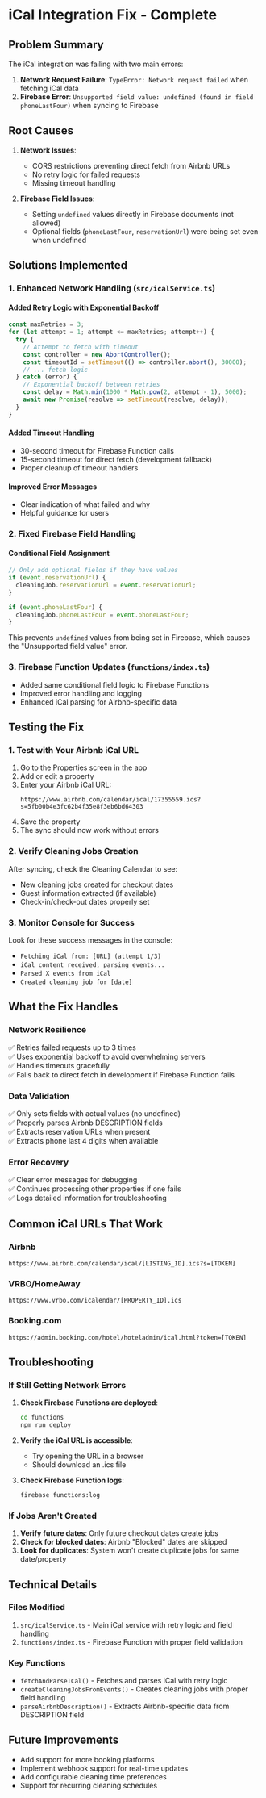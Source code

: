 # iCal Integration Fix - Complete

## Problem Summary
The iCal integration was failing with two main errors:
1. **Network Request Failure**: `TypeError: Network request failed` when fetching iCal data
2. **Firebase Error**: `Unsupported field value: undefined (found in field phoneLastFour)` when syncing to Firebase

## Root Causes
1. **Network Issues**: 
   - CORS restrictions preventing direct fetch from Airbnb URLs
   - No retry logic for failed requests
   - Missing timeout handling

2. **Firebase Field Issues**:
   - Setting `undefined` values directly in Firebase documents (not allowed)
   - Optional fields (`phoneLastFour`, `reservationUrl`) were being set even when undefined

## Solutions Implemented

### 1. Enhanced Network Handling (`src/icalService.ts`)

#### Added Retry Logic with Exponential Backoff
```typescript
const maxRetries = 3;
for (let attempt = 1; attempt <= maxRetries; attempt++) {
  try {
    // Attempt to fetch with timeout
    const controller = new AbortController();
    const timeoutId = setTimeout(() => controller.abort(), 30000);
    // ... fetch logic
  } catch (error) {
    // Exponential backoff between retries
    const delay = Math.min(1000 * Math.pow(2, attempt - 1), 5000);
    await new Promise(resolve => setTimeout(resolve, delay));
  }
}
```

#### Added Timeout Handling
- 30-second timeout for Firebase Function calls
- 15-second timeout for direct fetch (development fallback)
- Proper cleanup of timeout handlers

#### Improved Error Messages
- Clear indication of what failed and why
- Helpful guidance for users

### 2. Fixed Firebase Field Handling

#### Conditional Field Assignment
```typescript
// Only add optional fields if they have values
if (event.reservationUrl) {
  cleaningJob.reservationUrl = event.reservationUrl;
}

if (event.phoneLastFour) {
  cleaningJob.phoneLastFour = event.phoneLastFour;
}
```

This prevents `undefined` values from being set in Firebase, which causes the "Unsupported field value" error.

### 3. Firebase Function Updates (`functions/index.ts`)
- Added same conditional field logic to Firebase Functions
- Improved error handling and logging
- Enhanced iCal parsing for Airbnb-specific data

## Testing the Fix

### 1. Test with Your Airbnb iCal URL
1. Go to the Properties screen in the app
2. Add or edit a property
3. Enter your Airbnb iCal URL:
   ```
   https://www.airbnb.com/calendar/ical/17355559.ics?s=5fb00b4e3fc62b4f35e8f3eb6bd64303
   ```
4. Save the property
5. The sync should now work without errors

### 2. Verify Cleaning Jobs Creation
After syncing, check the Cleaning Calendar to see:
- New cleaning jobs created for checkout dates
- Guest information extracted (if available)
- Check-in/check-out dates properly set

### 3. Monitor Console for Success
Look for these success messages in the console:
- `Fetching iCal from: [URL] (attempt 1/3)`
- `iCal content received, parsing events...`
- `Parsed X events from iCal`
- `Created cleaning job for [date]`

## What the Fix Handles

### Network Resilience
✅ Retries failed requests up to 3 times  
✅ Uses exponential backoff to avoid overwhelming servers  
✅ Handles timeouts gracefully  
✅ Falls back to direct fetch in development if Firebase Function fails  

### Data Validation
✅ Only sets fields with actual values (no undefined)  
✅ Properly parses Airbnb DESCRIPTION fields  
✅ Extracts reservation URLs when present  
✅ Extracts phone last 4 digits when available  

### Error Recovery
✅ Clear error messages for debugging  
✅ Continues processing other properties if one fails  
✅ Logs detailed information for troubleshooting  

## Common iCal URLs That Work

### Airbnb
```
https://www.airbnb.com/calendar/ical/[LISTING_ID].ics?s=[TOKEN]
```

### VRBO/HomeAway
```
https://www.vrbo.com/icalendar/[PROPERTY_ID].ics
```

### Booking.com
```
https://admin.booking.com/hotel/hoteladmin/ical.html?token=[TOKEN]
```

## Troubleshooting

### If Still Getting Network Errors
1. **Check Firebase Functions are deployed**:
   ```bash
   cd functions
   npm run deploy
   ```

2. **Verify the iCal URL is accessible**:
   - Try opening the URL in a browser
   - Should download an .ics file

3. **Check Firebase Function logs**:
   ```bash
   firebase functions:log
   ```

### If Jobs Aren't Created
1. **Verify future dates**: Only future checkout dates create jobs
2. **Check for blocked dates**: Airbnb "Blocked" dates are skipped
3. **Look for duplicates**: System won't create duplicate jobs for same date/property

## Technical Details

### Files Modified
1. `src/icalService.ts` - Main iCal service with retry logic and field handling
2. `functions/index.ts` - Firebase Function with proper field validation

### Key Functions
- `fetchAndParseICal()` - Fetches and parses iCal with retry logic
- `createCleaningJobsFromEvents()` - Creates cleaning jobs with proper field handling
- `parseAirbnbDescription()` - Extracts Airbnb-specific data from DESCRIPTION field

## Future Improvements
- Add support for more booking platforms
- Implement webhook support for real-time updates
- Add configurable cleaning time preferences
- Support for recurring cleaning schedules
